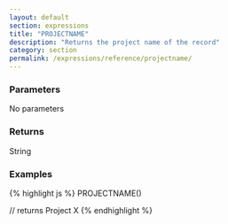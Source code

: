 ```yaml
---
layout: default
section: expressions
title: "PROJECTNAME"
description: "Returns the project name of the record"
category: section
permalink: /expressions/reference/projectname/
---
```


### Parameters

No parameters

### Returns

String

### Examples

{% highlight js %}
PROJECTNAME()

// returns Project X
{% endhighlight %}